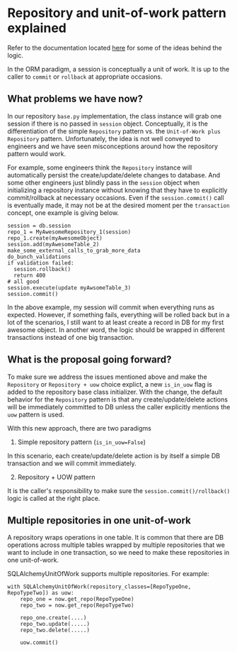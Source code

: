 # Repository and unit-of-work pattern explained

Refer to the documentation located [here](https://medium.com/@edin.sahbaz/implementing-the-unit-of-work-pattern-in-clean-architecture-with-net-core-53efb7f9d4d) for some of the ideas behind the logic.

In the ORM paradigm, a session is conceptually a unit of work. It is up to the caller to `commit` or `rollback` at appropriate occasions.

## What problems we have now?

In our repository `base.py` implementation, the class instance will grab one session if there is no passed in `session` object. Conceptually, it is the differentiation of the simple `Repository` pattern vs. the `Unit-of-Work plus Repository` pattern. Unfortunately, the idea is not well conveyed to engineers and we have seen misconceptions around how the repository pattern would work.

For example, some engineers think the `Repository` instance will automatically persist the create/update/delete changes to database. And some other engineers just blindly pass in the `session` object when initializing a repository instance without knowing that they have to explicitly commit/rollback at necessary occasions. Even if the `session.commit()` call is eventually made, it may not be at the desired moment per the `transaction` concept, one example is giving below.
```[sample code]
session = db.session
repo_1 = MyAwesomeRepository_1(session)
repo_1.create(myAwesomeObject)
session.add(myAwesomeTable_2)
make_some_external_calls_to_grab_more_data
do_bunch_validations
if validation failed:
  session.rollback()
  return 400
# all good
session.execute(update myAwsomeTable_3)
session.commit()
```
In the above example, my session will commit when everything runs as expected. However, if something fails, everything will be rolled back but in a lot of the scenarios, I still want to at least create a record in DB for my first awesome object. In another word, the logic should be wrapped in different transactions instead of one big transaction.

## What is the proposal going forward?

To make sure we address the issues mentioned above and make the `Repository` or `Repository + uow` choice explict, a new `is_in_uow` flag is added to the repository base class initializer. With the change, the default behavior for the `Repository` pattern is that any create/update/delete actions will be immediately committed to DB unless the caller explicitly mentions the `uow` pattern is used.

With this new approach, there are two paradigms
1. Simple repository pattern (`is_in_uow=False`)

In this scenario, each create/update/delete action is by itself a simple DB transaction and we will commit immediately.

2. Repository + UOW pattern

It is the caller's responsibility to make sure the `session.commit()/rollback()` logic is called at the right place.

## Multiple repositories in one unit-of-work
A repository wraps operations in one table. It is common that there are DB operations across multiple tables wrapped by multiple repositories that we want to include in one transaction, so we need to make these repositories in one unit-of-work.

SQLAlchemyUnitOfWork supports multiple repositories. For example:
```[sample code]
with SQLAlchemyUnitOfWork(repository_classes=[RepoTypeOne, RepoTypeTwo]) as uow:
    repo_one = now.get_repo(RepoTypeOne)
    repo_two = now.get_repo(RepoTypeTwo)
    
    repo_one.create(....)
    repo_two.update(.....)
    repo_two.delete(.....)
    
    uow.commit()
```